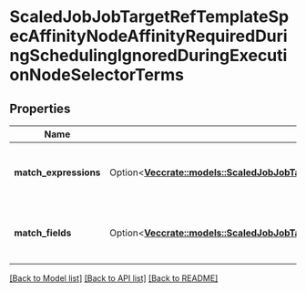 # ScaledJobJobTargetRefTemplateSpecAffinityNodeAffinityRequiredDuringSchedulingIgnoredDuringExecutionNodeSelectorTerms

## Properties

Name | Type | Description | Notes
------------ | ------------- | ------------- | -------------
**match_expressions** | Option<[**Vec<crate::models::ScaledJobJobTargetRefTemplateSpecAffinityNodeAffinityPreferenceMatchExpressions>**](ScaledJob_jobTargetRef_template_spec_affinity_nodeAffinity_preference_matchExpressions.md)> | A list of node selector requirements by node's labels. | [optional]
**match_fields** | Option<[**Vec<crate::models::ScaledJobJobTargetRefTemplateSpecAffinityNodeAffinityPreferenceMatchExpressions>**](ScaledJob_jobTargetRef_template_spec_affinity_nodeAffinity_preference_matchExpressions.md)> | A list of node selector requirements by node's fields. | [optional]

[[Back to Model list]](../README.md#documentation-for-models) [[Back to API list]](../README.md#documentation-for-api-endpoints) [[Back to README]](../README.md)


